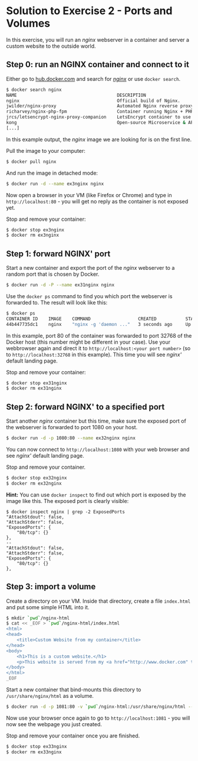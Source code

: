 # Solution to Exercise 2 - Ports and Volumes

In this exercise, you will run an _nginx_ webserver in a container and server a custom website to the outside world.

## Step 0: run an NGINX container and connect to it

Either go to [hub.docker.com](https://hub.docker.com) and search for *[nginx](https://hub.docker.com/_/nginx/)* or use `docker search`.

```bash
$ docker search nginx
NAME                                      DESCRIPTION                                     STARS    OFFICIAL   AUTOMATED
nginx                                     Official build of Nginx.                        8564     [OK]
jwilder/nginx-proxy                       Automated Nginx reverse proxy for docker c...   1335                [OK]
richarvey/nginx-php-fpm                   Container running Nginx + PHP-FPM capable ...   547                 [OK]
jrcs/letsencrypt-nginx-proxy-companion    LetsEncrypt container to use with nginx as...   367                 [OK]
kong                                      Open-source Microservice & API Management ...   187      [OK]
[...]
```
In this example output, the *nginx* image we are looking for is on the first line.

Pull the image to your computer:

```bash
$ docker pull nginx
```

And run the image in detached mode:

```bash
$ docker run -d --name ex3nginx nginx
```

Now open a browser in your VM (like Firefox or Chrome) and type in `http://localhost:80` - you will get no reply as the container is not exposed yet.

Stop and remove your container:

```bash
$ docker stop ex3nginx
$ docker rm ex3nginx
```

## Step 1: forward NGINX' port

Start a new container and export the port of the _nginx_ webserver to a random port that is chosen by Docker.

```bash
$ docker run -d -P --name ex31nginx nginx
```

Use the `docker ps` command to find you which port the webserver is forwarded to. The result will look like this:

```bash
$ docker ps
CONTAINER ID    IMAGE    COMMAND                  CREATED           STATUS          PORTS                   NAMES
44b447735dc1    nginx    "nginx -g 'daemon ..."   3 seconds ago     Up 2 seconds    0.0.0.0:32768->80/tcp   ex31nginx
```

In this example, port 80 of the container was forwarded to port 32768 of the Docker host (this number might be different in your case). Use your webbrowser again and direct it to
`http://localhost:<your port number>` (so to `http://localhost:32768` in this example). This time you will see *nginx'* default landing page.

Stop and remove your container:

```bash
$ docker stop ex31nginx
$ docker rm ex31nginx
```

## Step 2: forward NGINX' to a specified port

Start another _nginx_ container but this time, make sure the exposed port of the webserver is forwarded to port 1080 on your host.

```bash
$ docker run -d -p 1080:80 --name ex32nginx nginx
```

You can now connect to `http://localhost:1080` with your web browser and see _nginx'_ default landing page.

Stop and remove your container.

```bash
$ docker stop ex32nginx
$ docker rm ex32nginx
```

**Hint:** You can use `docker inspect` to find out which port is exposed by the image like this. The exposed port is clearly visible:

```
$ docker inspect nginx | grep -2 ExposedPorts
"AttachStdout": false,
"AttachStderr": false,
"ExposedPorts": {
    "80/tcp": {}
},
--
"AttachStdout": false,
"AttachStderr": false,
"ExposedPorts": {
    "80/tcp": {}
},
```


## Step 3: import a volume

Create a directory on your VM. Inside that directory, create a file `index.html` and put some simple HTML into it.

```bash
$ mkdir `pwd`/nginx-html
$ cat << _EOF > `pwd`/nginx-html/index.html
<html>
<head>
    <title>Custom Website from my container</title>
</head>
<body>
    <h1>This is a custom website.</h1>
    <p>This website is served from my <a href="http://www.docker.com" target="_blank">Docker</a> container.</p>
</body>
</html>
_EOF
```

Start a new container that bind-mounts this directory to `/usr/share/nginx/html` as a volume.

```bash
$ docker run -d -p 1081:80 -v `pwd`/nginx-html:/usr/share/nginx/html --name ex33nginx nginx
```

Now use your browser once again to go to `http://localhost:1081` - you will now see the webpage you just created.

Stop and remove your container once you are finished.

```bash
$ docker stop ex33nginx
$ docker rm ex33nginx
```

